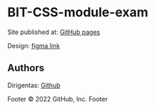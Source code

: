 # BIT-CSS-module-exam

Site published at: [GitHub pages](https://dirigentas.github.io/BIT-CSS-module-exam/)

Design: [figma link](https://www.figma.com/file/ckVqD5CByyU7l2QwrNzuLJ/Untitled?node-id=0%3A3&t=K7eeRNOJvUMzQTbJ-0)

## Authors

Dirigentas: [Github](https://github.com/Dirigentas)

Footer © 2022 GitHub, Inc. Footer
